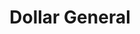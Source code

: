 ---
title: "Dollar General"
url: /new-castle/dollar-general-north-croton-avenue/
shop: variety store
---